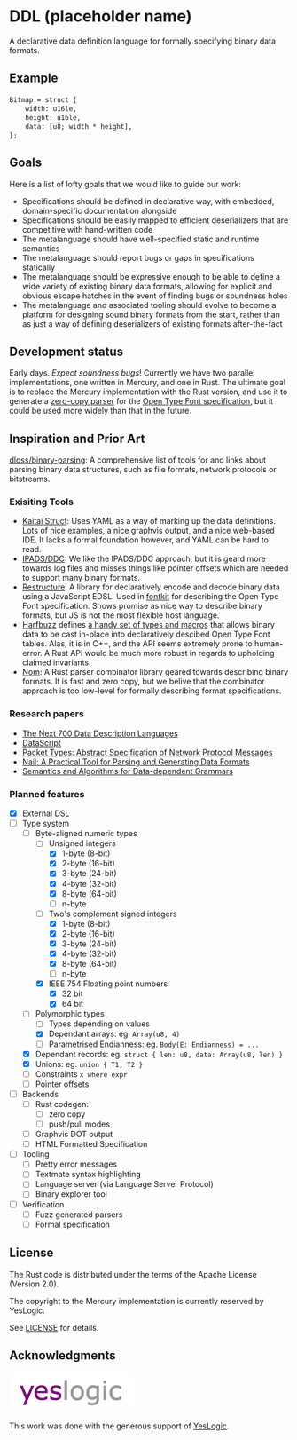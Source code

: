 # DDL (placeholder name)

A declarative data definition language for formally specifying binary
data formats.

## Example

```plain
Bitmap = struct {
    width: u16le,
    height: u16le,
    data: [u8; width * height],
};
```

## Goals

Here is a list of lofty goals that we would like to guide our work:

- Specifications should be defined in declarative way, with embedded,
  domain-specific documentation alongside
- Specifications should be easily mapped to efficient deserializers that are
  competitive with hand-written code
- The metalanguage should have well-specified static and runtime semantics
- The metalanguage should report bugs or gaps in specifications statically
- The metalanguage should be expressive enough to be able to define a wide
  variety of existing binary data formats, allowing for explicit and obvious
  escape hatches in the event of finding bugs or soundness holes
- The metalanguage and associated tooling should evolve to become a platform
  for designing sound binary formats from the start, rather than as just a way
  of defining deserializers of existing formats after-the-fact

## Development status

Early days. _Expect soundness bugs_! Currently we have two parallel
implementations, one written in Mercury, and one in Rust. The ultimate goal is
to replace the Mercury implementation with the Rust version, and use it to
generate a [zero-copy parser] for the [Open Type Font specification], but it
could be used more widely than that in the future.

[zero-copy parser]: https://github.com/yeslogic/allsorts
[Open Type Font specification]: https://www.microsoft.com/typography/otspec/otff.htm

## Inspiration and Prior Art

[dloss/binary-parsing](https://github.com/dloss/binary-parsing):
A comprehensive list of tools for and links about parsing binary data
structures, such as file formats, network protocols or bitstreams.

### Exisiting Tools

- [Kaitai Struct](http://kaitai.io):
  Uses YAML as a way of marking up the data definitions. Lots of nice
  examples, a nice graphvis output, and a nice web-based IDE. It lacks a
  formal foundation however, and YAML can be hard to read.
- [IPADS/DDC](https://www.cs.princeton.edu/~dpw/papers/700popl06.pdf):
  We like the IPADS/DDC approach, but it is geard more towards log files and
  misses things like pointer offsets which are needed to support many
  binary formats.
- [Restructure](https://github.com/devongovett/restructure):
  A library for declaratively encode and decode binary data using a JavaScript
  EDSL. Used in [fontkit](https://github.com/devongovett/fontkit) for describing
  the Open Type Font specification. Shows promise as nice way to describe
  binary formats, but JS is not the most flexible host language.
- [Harfbuzz](https://github.com/behdad/harfbuzz) defines [a handy set of types
  and macros](https://github.com/behdad/harfbuzz/blob/master/src/hb-open-type-private.hh)
  that allows binary data to be cast in-place into declaratively descibed Open
  Type Font tables. Alas, it is in C++, and the API seems extremely prone to
  human-error. A Rust API would be much more robust in regards to upholding
  claimed invariants.
- [Nom](https://github.com/Geal/nom):
  A Rust parser combinator library geared towards describing binary
  formats. It is fast and zero copy, but we belive that the combinator
  approach is too low-level for formally describing format specifications.

### Research papers

- [The Next 700 Data Description Languages](https://www.cs.princeton.edu/~dpw/papers/700popl06.pdf)
- [DataScript](http://people.cs.vt.edu/%7Egback/papers/gback-datascript-gpce2002.pdf)
- [Packet Types: Abstract Specification of Network Protocol Messages](http://conferences.sigcomm.org/sigcomm/2000/conf/paper/sigcomm2000-9-2.pdf)
- [Nail: A Practical Tool for Parsing and Generating Data Formats](https://www.usenix.org/system/files/conference/osdi14/osdi14-paper-bangert.pdf)
- [Semantics and Algorithms for Data-dependent Grammars](https://www.cs.princeton.edu/~dpw/papers/ddg-tr.pdf)

### Planned features

- [x] External DSL
- [ ] Type system
  - [ ] Byte-aligned numeric types
    - [ ] Unsigned integers
      - [x] 1-byte (8-bit)
      - [x] 2-byte (16-bit)
      - [x] 3-byte (24-bit)
      - [x] 4-byte (32-bit)
      - [x] 8-byte (64-bit)
      - [ ] n-byte
    - [ ] Two's complement signed integers
      - [x] 1-byte (8-bit)
      - [x] 2-byte (16-bit)
      - [x] 3-byte (24-bit)
      - [x] 4-byte (32-bit)
      - [x] 8-byte (64-bit)
      - [ ] n-byte
    - [x] IEEE 754 Floating point numbers
      - [x] 32 bit
      - [x] 64 bit
  - [ ] Polymorphic types
    - [ ] Types depending on values
    - [x] Dependant arrays: eg. `Array(u8, 4)`
    - [ ] Parametrised Endianness: eg. `Body(E: Endianness) = ...`
  - [x] Dependant records: eg. `struct { len: u8, data: Array(u8, len) }`
  - [x] Unions: eg. `union { T1, T2 }`
  - [ ] Constraints `x where expr`
  - [ ] Pointer offsets
- [ ] Backends
  - [ ] Rust codegen:
    - [ ] zero copy
    - [ ] push/pull modes
  - [ ] Graphvis DOT output
  - [ ] HTML Formatted Specification
- [ ] Tooling
  - [ ] Pretty error messages
  - [ ] Textmate syntax highlighting
  - [ ] Language server (via Language Server Protocol)
  - [ ] Binary explorer tool
- [ ] Verification
  - [ ] Fuzz generated parsers
  - [ ] Formal specification

## License

The Rust code is distributed under the terms of the Apache License (Version 2.0).

The copyright to the Mercury implementation is currently reserved by YesLogic.

See [LICENSE](LICENSE) for details.

## Acknowledgments

[![YesLogic Logo][yeslogic-logo]][yeslogic]

This work was done with the generous support of [YesLogic][yeslogic].

[yeslogic]: http://yeslogic.com/
[yeslogic-logo]: assets/yeslogic-logo.png
